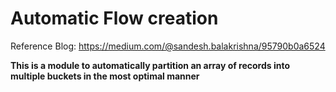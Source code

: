 # Automatic Flow creation

Reference Blog: https://medium.com/@sandesh.balakrishna/95790b0a6524

**This is a module to automatically partition an array of records into multiple buckets in the most optimal manner**